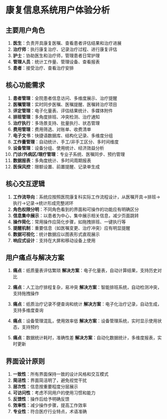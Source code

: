# 康复信息系统用户体验分析

## 主要用户角色

1. **医生**：负责开具康复医嘱、查看患者评估结果和治疗进展
2. **治疗师**：执行康复治疗、记录治疗过程、进行康复评估
3. **护士**：协助医生和治疗师，管理患者日常护理
4. **管理人员**：统计工作量、管理设备、查看报表
5. **患者**：接受治疗、查看治疗安排

## 核心功能需求

1. **患者管理**：全院患者信息访问、多维度展示、治疗提醒
2. **医嘱管理**：实时同步医嘱、医嘱提醒、医嘱转治疗项目
3. **评定管理**：电子化量表、评估结果统计、多媒体附件
4. **排班管理**：多角度排班、冲突检测、治疗通知
5. **治疗执行**：多场景支持、批量执行、状态管理
6. **费用管理**：费用筛选、对账单、收费清单
7. **电子文书**：快捷语数据库、结构化记录、多维度分组
8. **工作量管理**：自动统计、手工/非手工区分、多时间维度
9. **设备管理**：设备分组、使用统计、经济效益分析
10. **门诊/外病区/理疗管理**：专业子系统、医嘱同步、预约管理
11. **数据报表**：多角度统计、多时间周期报表
12. **医保风控**：限额设置、前置提醒、记录单生成

## 核心交互逻辑

1. **工作流导向**：系统应按照医院康复科实际工作流程设计，从医嘱开具→排班→执行→记录→统计形成完整闭环
2. **角色权限分明**：不同角色看到的界面和可操作的功能应有明确区分
3. **信息集中展示**：以患者为中心，集中展示相关信息，减少页面跳转
4. **操作简化**：常用操作应简化步骤，如拖拽排班、一键执行等
5. **提醒机制**：重要信息（如医嘱变更、治疗冲突）应有明显提醒
6. **数据可视化**：统计数据应以图表形式直观展示
7. **响应式设计**：支持在大屏和移动设备上使用

## 用户痛点与解决方案

1. **痛点**：纸质量表评估繁琐
   **解决方案**：电子化量表，自动计算结果，支持历史对比

2. **痛点**：人工治疗排程复杂，易冲突
   **解决方案**：智能排班系统，自动检测冲突，支持拖拽操作

3. **痛点**：纸质治疗记录不便查询和统计
   **解决方案**：电子化治疗记录，自动生成，支持多维度查询

4. **痛点**：设备管理混乱，使用效率低
   **解决方案**：设备管理系统，实时显示使用状态，支持预约

5. **痛点**：数据统计耗时，准确性差
   **解决方案**：自动化数据统计，多维度报表，实时更新

## 界面设计原则

1. **一致性**：所有界面保持一致的设计风格和交互模式
2. **简洁性**：界面简洁明了，避免视觉干扰
3. **层次性**：信息按重要程度分层展示
4. **可访问性**：考虑不同用户的使用习惯和能力
5. **反馈性**：操作后给予明确反馈
6. **效率性**：减少操作步骤，提高工作效率
7. **专业性**：符合医疗行业特点，术语准确 